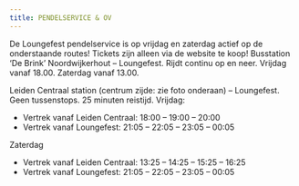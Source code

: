 ```yaml
---
title: PENDELSERVICE & OV
---
```

De Loungefest pendelservice is op vrijdag en zaterdag actief op de onderstaande routes! Tickets zijn alleen via de website te koop!
Busstation ‘De Brink’ Noordwijkerhout – Loungefest.
Rijdt continu op en neer. Vrijdag vanaf 18.00. Zaterdag vanaf 13.00.

Leiden Centraal station (centrum zijde: zie foto onderaan) – Loungefest.
Geen tussenstops.
25 minuten reistijd.
Vrijdag:

* Vertrek vanaf Leiden Centraal: 18:00 – 19:00 – 20:00
* Vertrek vanaf Loungefest: 21:05 – 22:05 – 23:05 – 00:05

Zaterdag

* Vertrek vanaf Leiden Centraal: 13:25 – 14:25 – 15:25 – 16:25
* Vertrek vanaf Loungefest: 21:05 – 22:05 – 23:05 – 00:05

![]()